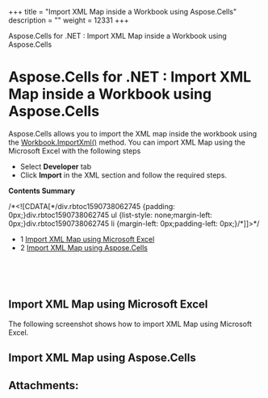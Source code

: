 +++
title = "Import XML Map inside a Workbook using Aspose.Cells" 
description = "" 
weight = 12331 
+++

Aspose.Cells for .NET : Import XML Map inside a Workbook using Aspose.Cells  

# Aspose.Cells for .NET : Import XML Map inside a Workbook using Aspose.Cells


Aspose.Cells allows you to import the XML map inside the workbook using the [Workbook.ImportXml()](https://apireference.aspose.com/cells/net/aspose.cells/workbook/methods/importxml/index) method. You can import XML Map using the Microsoft Excel with the following steps

*   Select **Developer** tab
*   Click **Import** in the XML section and follow the required steps.


**Contents Summary**

/\*<!\[CDATA\[\*/div.rbtoc1590738062745 {padding: 0px;}div.rbtoc1590738062745 ul {list-style: none;margin-left: 0px;}div.rbtoc1590738062745 li {margin-left: 0px;padding-left: 0px;}/\*\]\]>\*/

*   1 [Import XML Map using Microsoft Excel](#ImportXMLMapinsideaWorkbookusingAspose.Cells-ImportXMLMapusingMicrosoftExcel)
*   2 [Import XML Map using Aspose.Cells](#ImportXMLMapinsideaWorkbookusingAspose.Cells-ImportXMLMapusingAspose.Cells)

 

 

## Import XML Map using Microsoft Excel

The following screenshot shows how to import XML Map using Microsoft Excel.


## Import XML Map using Aspose.Cells



  
  

## Attachments:


